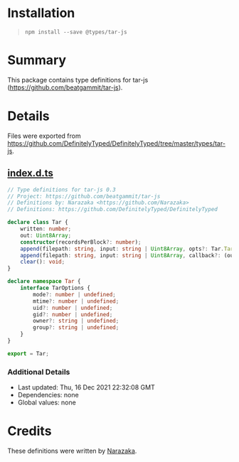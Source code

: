 # Installation
> `npm install --save @types/tar-js`

# Summary
This package contains type definitions for tar-js (https://github.com/beatgammit/tar-js).

# Details
Files were exported from https://github.com/DefinitelyTyped/DefinitelyTyped/tree/master/types/tar-js.
## [index.d.ts](https://github.com/DefinitelyTyped/DefinitelyTyped/tree/master/types/tar-js/index.d.ts)
````ts
// Type definitions for tar-js 0.3
// Project: https://github.com/beatgammit/tar-js
// Definitions by: Narazaka <https://github.com/Narazaka>
// Definitions: https://github.com/DefinitelyTyped/DefinitelyTyped

declare class Tar {
    written: number;
    out: Uint8Array;
    constructor(recordsPerBlock?: number);
    append(filepath: string, input: string | Uint8Array, opts?: Tar.TarOptions, callback?: (out: Uint8Array) => any): Uint8Array;
    append(filepath: string, input: string | Uint8Array, callback?: (out: Uint8Array) => any): Uint8Array;
    clear(): void;
}

declare namespace Tar {
    interface TarOptions {
        mode?: number | undefined;
        mtime?: number | undefined;
        uid?: number | undefined;
        gid?: number | undefined;
        owner?: string | undefined;
        group?: string | undefined;
    }
}

export = Tar;

````

### Additional Details
 * Last updated: Thu, 16 Dec 2021 22:32:08 GMT
 * Dependencies: none
 * Global values: none

# Credits
These definitions were written by [Narazaka](https://github.com/Narazaka).
